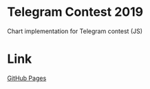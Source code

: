 # Telegram Contest 2019

Chart implementation for Telegram contest (JS)

# Link

[GitHub Pages](https://albertkogan.github.io/telegram-contest-chart-js/)
